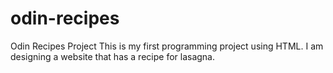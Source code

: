# odin-recipes
Odin Recipes Project
This is my first programming project using HTML. I am designing a website that has a recipe for lasagna. 
